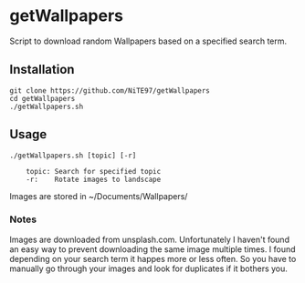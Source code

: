 # getWallpapers
Script to download random Wallpapers based on a specified search term.

## Installation

	git clone https://github.com/NiTE97/getWallpapers
	cd getWallpapers
	./getWallpapers.sh

## Usage

	./getWallpapers.sh [topic] [-r]

		topic: Search for specified topic
		-r:    Rotate images to landscape

Images are stored in ~/Documents/Wallpapers/

### Notes
Images are downloaded from unsplash.com. Unfortunately I haven't found an easy way to prevent downloading the same image multiple times. I found depending on your search term it happes more or less often. So you have to manually go through your images and look for duplicates if it bothers you.
